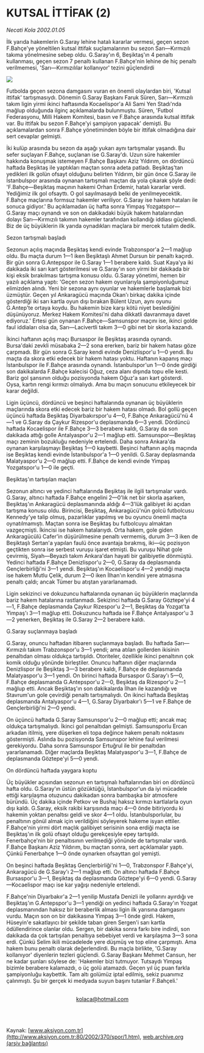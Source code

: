 # KUTSAL İTTİFAK (2)

*Necati Kola 2002.01.05*

<div>
 <p class="spot">
  İlk yarıda hakemlerin G.Saray lehine hatalı kararlar vermesi, geçen sezon F.Bahçe'ye yöneltilen kutsal ittifak suçlamalarının bu sezon Sarı—Kırmızılı takıma yönelmesine sebep oldu. G.Saray'ın 6, Beşiktaş'ın 4 penaltı kullanması, geçen sezon 7 penaltı kullanan F.Bahçe'nin lehine de hiç penaltı verilmemesi, 'Sarı—Kırmızılılar kollanıyor' tezini güçlendirdi
 </p>
 <p class="metin">
 </p>
 <img border="0" src="/web/20020414135131im_/http://www.aksiyon.com.tr/2002/370/resimler/kutsal.jpg"/>
 <p class="metin">
  Futbolda geçen sezona damgasını vuran en önemli olaylardan biri, 'Kutsal ittifak' tartışmasıydı. Dönemin G.Saray Başkanı Faruk Süren, Sarı—Kırmızılı takım ligin yirmi ikinci haftasında Kocaelispor'a Ali Sami Yen Stadı'nda mağlup olduğunda ilginç açıklamalarda bulunmuştu. Süren, 'Futbol Federasyonu, Milli Hakem Komitesi, basın ve F.Bahçe arasında kutsal ittifak var. Bu ittifak bu sezon F.Bahçe'yi şampiyon yapacak' demişti. Bu açıklamalardan sonra F.Bahçe yönetiminden böyle bir ittifak olmadığına dair sert cevaplar gelmişti.
 </p>
 <p class="metin">
  İki kulüp arasında bu sezon da aşağı yukarı aynı tartışmalar yaşandı. Bu sefer suçlayan F.Bahçe, suçlanan ise G.Saray'dı. Uzun süre hakemler hakkında konuşmak istemeyen F.Bahçe Başkanı Aziz Yıldırım, on dördüncü haftada Beşiktaş ile yaptıkları maçtan sonra adeta patladı. Beşiktaş'tan yedikleri ilk golün ofsayt olduğunu belirten Yıldırım, bir gün önce G.Saray ile İstanbulspor arasında oynanan tartışmalı maçtan da yola çıkarak şöyle dedi: 'F.Bahçe—Beşiktaş maçının hakemi Orhan Erdemir, hatalı kararlar verdi. Yediğimiz ilk gol ofsayttı. O gol sayılmasaydı belki de yenilmeyecektik. F.Bahçe maçlarına formsuz hakemler veriliyor. G.Saray ise hakem hataları ile sonuca gidiyor.' Bu açıklamadan üç hafta sonra Yimpaş Yozgatspor—G.Saray maçı oynandı ve son on dakikadaki büyük hakem hatalarından dolayı Sarı—Kırmızılı takımın hakemler tarafından kollandığı iddiası güçlendi. Biz de üç büyüklerin ilk yarıda oynadıkları maçlara bir mercek tutalım dedik.
 </p>
 <p class="metin">
  Sezon tartışmalı başladı
 </p>
 <p class="metin">
  Sezonun açılış maçında Beşiktaş kendi evinde Trabzonspor'a 2—1 mağlup oldu. Bu maçta durum 1—1 iken Beşiktaşlı Ahmet Dursun bir penaltı kaçırdı. Bir gün sonra G.Antepspor ile G.Saray 1—1 berabere kaldı. Suat Kaya'ya iki dakikada iki sarı kart gösterilmesi ve G.Saray'ın son yirmi bir dakikada bir kişi eksik bırakılması tartışma konusu oldu. G.Saray yönetimi, hemen bir yazılı açıklama yaptı: 'Geçen sezon hakem oyunlarıyla şampiyonluğumuz elimizden alındı. Yeni bir sezona aynı oyunlar ve hakemlerle başlamak bizi üzmüştür. Geçen yıl Ankaragücü maçında Okan'ı birkaç dakika içinde gösterdiği iki sarı kartla oyun dışı bırakan Bülent Uzun, aynı oyunu G.Antep'te ortaya koydu. Bu hakemin bize karşı kötü niyet beslediğini düşünüyoruz. Merkez Hakem Komitesi'ni daha dikkatli davranmaya davet ediyoruz.' Ertesi gün oynanan F.Bahçe—Samsunspor maçını ise, ikinci golde faul iddiaları olsa da, Sarı—Lacivertli takım 3—0 gibi net bir skorla kazandı.
 </p>
 <p class="metin">
  İkinci haftanın açılış maçı Bursaspor ile Beşiktaş arasında oynandı. Bursa'daki zevkli müsabaka 2—2 sona ererken, bariz bir hakem hatası göze çarpmadı. Bir gün sonra G.Saray kendi evinde Denizlispor'u 1—0 yendi. Bu maçta da skora etki edecek bir hakem hatası yoktu. Haftanın kapanış maçı İstanbulspor ile F.Bahçe arasında oynandı. İstanbulspor'un 1—0 önde girdiği son dakikalarda F.Bahçe kalecisi Oğuz, ceza alanı dışında topu elle kesti. Bariz gol şansının olduğu pozisyonda hakem Oğuz'a sarı kart gösterdi. Oysa, kartın rengi kırmızı olmalıydı. Ama bu maçın sonucunu etkileyecek bir karar değildi.
 </p>
 <p class="metin">
  Ligin üçüncü, dördüncü ve beşinci haftalarında oynanan üç büyüklerin maçlarında skora etki edecek bariz bir hakem hatası olmadı. Bol gollü geçen üçüncü haftada Beşiktaş Diyarbakırspor'u 4—0, F.Bahçe Ankaragücü'nü 4—1 ve G.Saray da Çaykur Rizespor'u deplasmanda 6—3 yendi. Dördüncü haftada Kocaelispor ile F.Bahçe 3—3 berabere kaldı, G.Saray da son dakikada attığı golle Antalyaspor'u 2—1 mağlup etti. Samsunspor—Beşiktaş maçı zeminin bozukluğu nedeniyle ertelendi. Daha sonra Ankara'da oynanan karşılaşmayı Beşiktaş 1—0 kaybetti. Beşinci haftanın açılış maçında ise Beşiktaş kendi evinde İstanbulspor'a 1—0 yenildi. G.Saray deplasmanda Malatyaspor'u 2—0 mağlup etti. F.Bahçe de kendi evinde Yimpaş Yozgatspor'u 1—0 ile geçti.
 </p>
 <p class="metin">
  Beşiktaş'ın tartışılan maçları
 </p>
 <p class="metin">
  Sezonun altıncı ve yedinci haftalarında Beşiktaş ile ilgili tartışmalar vardı. G.Saray, altıncı haftada F.Bahçe engelini 2—0'lık net bir skorla aşarken, Beşiktaş'ın Ankaragücü deplasmanında aldığı 4—3'lük galibiyet iki açıdan tartışma konusu oldu. Birincisi, Beşiktaş, Ankaragücü'nün golcü futbolcusu Kennedy'ye talip olmuş, pazarlıklar yapılmış ve bu oyuncu önemli maçta oynatılmamıştı. Maçtan sonra ise Beşiktaş bu futbolcuyu almaktan vazgeçmişti. İkincisi ise hakem hatalarıydı. Orta hakem, gole giden Ankaragücülü Cafer'in düşürülmesine penaltı vermemiş, durum 3—3 iken de Beşiktaşlı Sertan'a yapılan faulü önce avantaja bırakmış, iki—üç pozisyon geçtikten sonra ise serbest vuruşu işaret etmişti. Bu vuruşu Nihat gole çevirmiş, Siyah—Beyazlı takım Ankara'dan hayati bir galibiyetle dönmüştü. Yedinci haftada F.Bahçe Denizlispor'u 2—0, G.Saray da deplasmanda Gençlerbirliği'ni 3—1 yendi. Beşiktaş'ın Kocaelispor'u 4—2 yendiği maçta ise hakem Mutlu Çelik, durum 2—0 iken İlhan'ın kendini yere atmasına penaltı çaldı; ancak Tümer bu atıştan yararlanamadı.
 </p>
 <p class="metin">
  Ligin sekizinci ve dokuzuncu haftalarında oynanan üç büyüklerin maçlarında bariz hakem hatalarına rastlanmadı. Sekizinci haftada G.Saray Göztepe'yi 4—1, F.Bahçe deplasmanda Çaykur Rizespor'u 2—1, Beşiktaş da Yozgat'ta Yimpaş'ı 3—1 mağlup etti. Dokuzuncu haftada ise F.Bahçe Antalyaspor'u 3—2 yenerken, Beşiktaş ile G.Saray 2—2 berabere kaldı.
 </p>
 <p class="metin">
  G.Saray suçlanmaya başladı
 </p>
 <p class="metin">
  G.Saray, onuncu haftadan itibaren suçlanmaya başladı. Bu haftada Sarı—Kırmızılı takım Trabzonspor'u 3—1 yendi; ama atılan gollerden ikisinin penaltıdan olması oldukça tartışıldı. Otoriteler, özellikle ikinci penaltının çok komik olduğu yönünde birleştiler. Onuncu haftanın diğer maçlarında Denizlispor ile Beşiktaş 3—3 berabere kaldı, F.Bahçe de deplasmanda Malatyaspor'u 3—1 yendi. On birinci haftada Bursaspor G.Saray'ı 5—0, F.Bahçe deplasmanda G.Antepspor'u 2—0, Beşiktaş da Rizespor'u 2—1 mağlup etti. Ancak Beşiktaş'ın son dakikalarda İlhan ile kazandığı ve Stavrum'un gole çevirdiği penaltı tartışmalıydı. On ikinci haftada Beşiktaş deplasmanda Antalyaspor'u 4—1, G.Saray Diyarbakır'ı 5—1 ve F.Bahçe de Gençlerbirliği'ni 2—0 yendi.
 </p>
 <p class="metin">
  On üçüncü haftada G.Saray Samsunspor'u 2—0 mağlup etti; ancak maç oldukça tartışmalıydı. İkinci gol penaltıdan gelmişti. Samsunsporlu Ercan arkadan itilmiş, yere düşerken eli topa değince hakem penaltı noktasını göstermişti. Aslında bu pozisyonda Samsunspor lehine faul verilmesi gerekiyordu. Daha sonra Samsunspor Ertuğrul ile bir penaltıdan yararlanamadı. Diğer maçlarda Beşiktaş Malatyaspor'u 3—1, F.Bahçe de deplasmanda Göztepe'yi 5—0 yendi.
 </p>
 <p class="metin">
  On dördüncü haftada yaygara koptu
 </p>
 <p class="metin">
  Üç büyükler açısından sezonun en tartışmalı haftalarından biri on dördüncü hafta oldu. G.Saray'ın üstün gözüktüğü, İstanbulspor'un da iyi mücadele ettiği karşılaşma otuzuncu dakikadan sonra bambaşka bir atmosfere büründü. Üç dakika içinde Petkov ve Bushaj haksız kırmızı kartlalarla oyun dışı kaldı. G.Saray, eksik rakibi karşısında maçı 4—0 önde bitiriyordu ki hakemin yoktan penaltısı geldi ve skor 4—1 oldu. İstanbulsporlular, bu penaltının gönül almak için verildiğini söyleyerek hakeme isyan ettiler. F.Bahçe'nin yirmi dört maçlık galibiyet serisinin sona erdiği maçta ise Beşiktaş'ın ilk golü ofsayt olduğu gerekçesiyle epey tartışıldı. Fenerbahçe'nin bir penaltısının verilmediği yönünde de tartışmalar vardı. F.Bahçe Başkanı Aziz Yıldırım, bu maçtan sonra, sert açıklamalar yaptı. Çünkü Fenerbahçe 1—0 önde oynarken ofsayttan gol yemişti.
 </p>
 <p class="metin">
  On beşinci haftada Beşiktaş Gençlerbirliği'ni 1—0, Trabzonspor F.Bahçe'yi, Ankaragücü de G.Saray'ı 2—1 mağlup etti. On altıncı haftada F.Bahçe Bursaspor'u 3—1, Beşiktaş da deplasmanda Göztepe'yi 6—0 yendi. G.Saray—Kocaelispor maçı ise kar yağışı nedeniyle ertelendi.
 </p>
 <p class="metin">
  F.Bahçe'nin Diyarbakır'a 2—1 yenilip Mustafa Denizli ile yollarını ayırdığı ve Beşiktaş'ın G.Antepspor'u 3—1 yendiği on yedinci haftada G.Saray'ın Yozgat deplasmanından haksız bir beraberlik alması ligin ilk yarısına damgasını vurdu. Maçın son on bir dakikasına Yimpaş 3—1 önde girdi. Hakem, Hüseyin'e sakatlayıcı bir şekilde taban giren Sergen'i sarı kartla ödüllendirince olanlar oldu. Sergen, bir dakika sonra farkı bire indirdi, son dakikada da çok tartışılan penaltıya sebebiyet verdi ve karşılaşma 3—3 sona erdi. Çünkü Selim ikili mücadelede yere düşmüş ve top eline çarpmıştı. Ama hakem bunu penaltı olarak değerlendirdi. Bu maçla birlikte, 'G.Saray kollanıyor' diyenlerin tezleri güçlendi. G.Saray Başkanı Mehmet Cansun, her ne kadar şunları söylese de: 'Hakemler bizi tutmuyor. Tutsaydı Yimpaş bizimle berabere kalamazdı, o üç golü atamazdı. Geçen yıl üç puan farkla şampiyonluğu kaybettik. Tam altı golümüz iptal edilmiş, sekiz puanımız çalınmıştı. Şu bir gerçek ki medyada suyun başını tutanlar F.Bahçeli.'
 </p>
 <br/>
 <center>
  <a class="anaorta" href="http://web.archive.org/web/20020414135131/mailto:kolaca@hotmail.com">
   kolaca@hotmail.com
  </a>
 </center>
 <br/>
 <br/>
 <br/>
</div>

Kaynak: [www.aksiyon.com.tr](http://www.aksiyon.com.tr:80/2002/370/spor/1.htm), [web.archive.org (arşiv bağlantısı)](http://web.archive.org/web/20020414135131/http://www.aksiyon.com.tr:80/2002/370/spor/1.htm)

